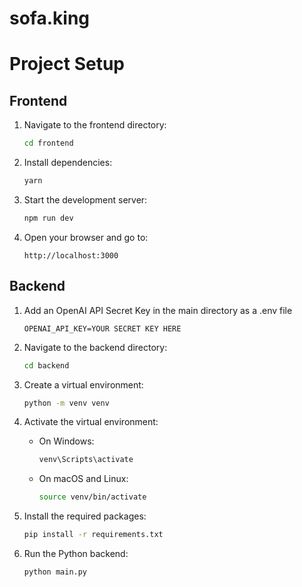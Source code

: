 
# sofa.king

# Project Setup

## Frontend

1. Navigate to the frontend directory:
   ```bash
   cd frontend
   ```
   
2. Install dependencies:
   ```bash
   yarn
   ```

3. Start the development server:
   ```bash
   npm run dev
   ```

4. Open your browser and go to:
   ```
   http://localhost:3000
   ```

## Backend

1. Add an OpenAI API Secret Key in the main directory as a .env file
   ```
   OPENAI_API_KEY=YOUR SECRET KEY HERE
   ```

2. Navigate to the backend directory:
   ```bash
   cd backend
   ```

3. Create a virtual environment:
   ```bash
   python -m venv venv
   ```

4. Activate the virtual environment:
   - On Windows:
     ```bash
     venv\Scripts\activate
     ```
   - On macOS and Linux:
     ```bash
     source venv/bin/activate
     ```

5. Install the required packages:
   ```bash
   pip install -r requirements.txt
   ```

6. Run the Python backend:
   ```bash
   python main.py
   ```
